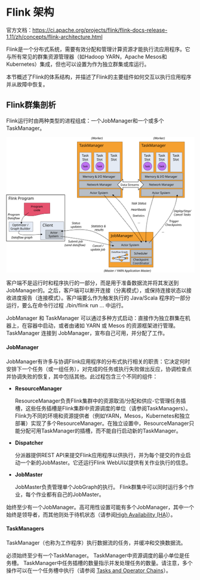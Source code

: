 # Flink 架构

官方文档：https://ci.apache.org/projects/flink/flink-docs-release-1.11/zh/concepts/flink-architecture.html

Flink是一个分布式系统，需要有效分配和管理计算资源才能执行流应用程序。它与所有常见的群集资源管理器（如Hadoop YARN，Apache Mesos和Kubernetes）集成，但也可以设置为作为独立群集或库运行。

本节概述了Flink的体系结构，并描述了Flink的主要组件如何交互以执行应用程序并从故障中恢复。



## Flink群集剖析

Flink运行时由两种类型的进程组成：一个JobManager和一个或多个TaskManager。

![The processes involved in executing a Flink dataflow](../../resource/processes.svg)

客户端不是运行时和程序执行的一部分，而是用于准备数据流并将其发送到JobManager的。之后，客户端可以断开连接（分离模式），或保持连接状态以接收进度报告（连接模式）。客户端要么作为触发执行的 Java/Scala 程序的一部分运行，要么在命令行过程 ./bin/flink run ... 中运行。

JobManager 和 TaskManager 可以通过多种方式启动：直接作为独立群集在机器上，在容器中启动，或者由诸如 YARN 或 Mesos 的资源框架进行管理。 TaskManager 连接到 JobManager，宣布自己可用，并分配了工作。



#### JobManager

JobManager有许多与协调Flink应用程序的分布式执行相关的职责：它决定何时安排下一个任务（或一组任务），对完成的任务或执行失败做出反应，协调检查点并协调失败的恢复，其中包括其他。此过程包含三个不同的组件：

- **ResourceManager**

  ResourceManager负责Flink集群中的资源取消/分配和供应-它管理任务插槽，这些任务插槽是Flink集群中资源调度的单位（请参阅TaskManagers）。 Flink为不同的环境和资源提供者（例如YARN，Mesos，Kubernetes和独立部署）实现了多个ResourceManager。在独立设置中，ResourceManager只能分配可用TaskManager的插槽，而不能自行启动新的TaskManager。

- **Dispatcher**

  分派器提供REST API来提交Flink应用程序以供执行，并为每个提交的作业启动一个新的JobMaster。它还运行Flink WebUI以提供有关作业执行的信息。

- **JobMaster**

  JobMaster负责管理单个JobGraph的执行。 Flink群集中可以同时运行多个作业，每个作业都有自己的JobMaster。

始终至少有一个JobManager。高可用性设置可能有多个JobManager，其中一个始终是领导者，而其他则处于待机状态（请参阅[High Availability (HA)](https://ci.apache.org/projects/flink/flink-docs-release-1.11/zh/ops/jobmanager_high_availability.html)）。



#### TaskManagers

TaskManager（也称为工作程序）执行数据流的任务，并缓冲和交换数据流。

必须始终至少有一个TaskManager。 TaskManager中资源调度的最小单位是任务槽。 TaskManager中任务插槽的数量指示并发处理任务的数量。请注意，多个操作可以在一个任务槽中执行（请参阅 [Tasks and Operator Chains](https://ci.apache.org/projects/flink/flink-docs-release-1.11/zh/concepts/flink-architecture.html#tasks-and-operator-chains)）。



































